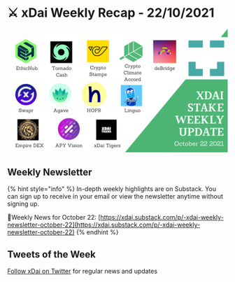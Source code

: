 # ⚔️ xDai Weekly Recap - 22/10/2021

![](../../../../.gitbook/assets/Oct22.png)

## Weekly Newsletter <a href="weekly-newsletter" id="weekly-newsletter"></a>

{% hint style="info" %}
In-depth weekly highlights are on Substack. You can sign up to receive in your email or view the newsletter anytime without signing up.

📰Weekly News for October 22: [https://xdai.substack.com/p/-xdai-weekly-newsletter-october-22](https://xdai.substack.com/p/-xdai-weekly-newsletter-october-22)
{% endhint %}

## Tweets of the Week <a href="tweets-of-the-week" id="tweets-of-the-week"></a>

​[Follow xDai on Twitter](https://twitter.com/xdaichain) for regular news and updates
